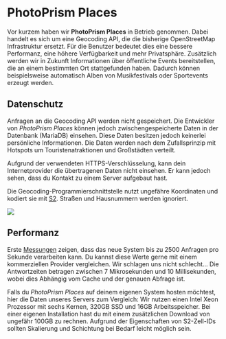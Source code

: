 # PhotoPrism Places #

Vor kurzem haben wir **PhotoPrism Places** in Betrieb genommen. Dabei handelt es sich um eine Geocoding API, die die bisherige OpenStreetMap Infrastruktur ersetzt.
Für die Benutzer bedeutet dies eine bessere Performanz, eine höhere Verfügbarkeit und mehr Privatsphäre. Zusätzlich werden wir in Zukunft Informationen über öffentliche Events bereitstellen, die an einem bestimmten Ort stattgefunden haben. Dadurch können beispielsweise automatisch Alben von Musikfestivals oder Sportevents erzeugt werden.

## Datenschutz ##

Anfragen an die Geocoding API werden nicht gespeichert. Die Entwickler von *PhotoPrism Places* können jedoch zwischengespeicherte Daten in der Datenbank (MariaDB) einsehen. Diese Daten besitzen jedoch keinerlei persönliche Informationen. Die Daten werden nach dem Zufallsprinzip mit Hotspots um Touristenatraktionen und Großstädten verteilt.

Aufgrund der verwendeten HTTPS-Verschlüsselung, kann dein Internetprovider die übertragenen Daten nicht einsehen. Er kann jedoch sehen, dass du Kontakt zu einem Server aufgebaut hast.

Die Geocoding-Programmierschnittstelle nutzt ungefähre Koordinaten und kodiert sie mit [S2](https://s2geometry.io/resources/s2cell_statistics.html). Straßen und Hausnummern werden ignoriert.

![](https://pbs.twimg.com/media/EN9AoYdWkAIqVDD?format=jpg&name=medium)

## Performanz ##

Erste [Messungen](https://github.com/tsliwowicz/go-wrk) zeigen, dass das neue System bis zu 2500 Anfragen pro Sekunde verarbeiten kann. Du kannst diese Werte gerne mit einem kommerziellen Provider vergleichen. Wir schlagen uns nicht schlecht... Die Antwortzeiten betragen zwischen 7 Mikrosekunden und 10 Millisekunden, wobei dies Abhängig vom Cache und der genauen Abfrage ist.

Falls du *PhotoPrism Places* auf deinem eigenen System hosten möchtest, hier die Daten unseres Servers zum Vergleich: Wir nutzen einen Intel Xeon Prozessor mit sechs Kernen, 320GB SSD und 16GB Arbeitsspeicher. Bei einer eigenen Installation hast du mit einem zusätzlichen Download von ungefähr 100GB zu rechnen. Aufgrund der Eigenschaften von S2-Zell-IDs sollten Skalierung und Schichtung bei Bedarf leicht möglich sein.